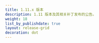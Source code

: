 ```yaml
---
title: 1.11.x 版本
description: 1.11 版本及其相关补丁发布的公告。
weight: 18
list_by_publishdate: true
layout: release-grid
decoration: dot
---
```

